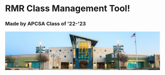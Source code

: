 <html>
    <body>
        <h1 class="text-center m-5 text-primary"> RMR Class Management Tool! </h1>
                <h3 class="text-center m-5 text-primary"> Made by APCSA Class of '22-'23</h3>
        <div class="text-center mx-5 mb-5">
            <img src="assets/images/dnhs.jpg" class="img-fluid">
        </div>
    </body>
</html>
